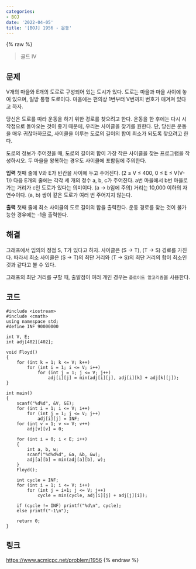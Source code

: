 ```yaml
---
categories:
- BOJ
date: '2022-04-05'
title: '[BOJ] 1956 - 운동'
---
```


{% raw %}
> 골드 IV<br>

## 문제
V개의 마을와 E개의 도로로 구성되어 있는 도시가 있다. 도로는 마을과 마을 사이에 놓여 있으며, 일방 통행 도로이다. 마을에는 편의상 1번부터 V번까지 번호가 매겨져 있다고 하자.

당신은 도로를 따라 운동을 하기 위한 경로를 찾으려고 한다. 운동을 한 후에는 다시 시작점으로 돌아오는 것이 좋기 때문에, 우리는 사이클을 찾기를 원한다. 단, 당신은 운동을 매우 귀찮아하므로, 사이클을 이루는 도로의 길이의 합이 최소가 되도록 찾으려고 한다.

도로의 정보가 주어졌을 때, 도로의 길이의 합이 가장 작은 사이클을 찾는 프로그램을 작성하시오. 두 마을을 왕복하는 경우도 사이클에 포함됨에 주의한다.

**입력**
첫째 줄에 V와 E가 빈칸을 사이에 두고 주어진다. (2 ≤ V ≤ 400, 0 ≤ E ≤ V(V-1)) 다음 E개의 줄에는 각각 세 개의 정수 a, b, c가 주어진다. a번 마을에서 b번 마을로 가는 거리가 c인 도로가 있다는 의미이다. (a → b임에 주의) 거리는 10,000 이하의 자연수이다. (a, b) 쌍이 같은 도로가 여러 번 주어지지 않는다.

**출력**
첫째 줄에 최소 사이클의 도로 길이의 합을 출력한다. 운동 경로를 찾는 것이 불가능한 경우에는 -1을 출력한다.

## 해결
그래프에서 임의의 정점 S, T가 있다고 하자. 사이클은 (S → T), (T → S) 경로를 가진다. 따라서 최소 사이클은 (S → T)의 최단 거리와 (T → S)의 최단 거리의 합이 최소인 것과 같다고 볼 수 있다.

그래프의 최단 거리를 구할 때, 출발점이 여러 개인 경우는 `플로이드 알고리즘`을 사용한다.

## 코드
```
#include <iostream>
#include <cmath>
using namespace std;
#define INF 90000000

int V, E;
int adj[402][402];

void Floyd()
{
	for (int k = 1; k <= V; k++)
		for (int i = 1; i <= V; i++)
			for (int j = 1; j <= V; j++)
				adj[i][j] = min(adj[i][j], adj[i][k] + adj[k][j]);
}

int main()
{
	scanf("%d%d", &V, &E);
	for (int i = 1; i <= V; i++)
		for (int j = 1; j <= V; j++)
			adj[i][j] = INF;
	for (int v = 1; v <= V; v++)
		adj[v][v] = 0;

	for (int i = 0; i < E; i++)
	{
		int a, b, w;
		scanf("%d%d%d", &a, &b, &w);
		adj[a][b] = min(adj[a][b], w);
	}
	Floyd();

	int cycle = INF;
	for (int i = 1; i <= V; i++)
		for (int j = i+1; j <= V; j++)
			cycle = min(cycle, adj[i][j] + adj[j][i]);

	if (cycle != INF) printf("%d\n", cycle);
	else printf("-1\n");

	return 0;
}
```

## 링크
https://www.acmicpc.net/problem/1956
{% endraw %}